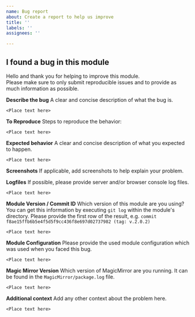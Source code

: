 ```yaml
---
name: Bug report
about: Create a report to help us improve
title: ''
labels: ''
assignees: ''

---
```


## I found a bug in this module
Hello and thank you for helping to improve this module.  
Please make sure to only submit reproducible issues and to provide as much information as possible.

**Describe the bug**
A clear and concise description of what the bug is.
```
<Place text here>
```

**To Reproduce**
Steps to reproduce the behavior:
```
<Place text here>
```

**Expected behavior**
A clear and concise description of what you expected to happen.
```
<Place text here>
```

**Screenshots**
If applicable, add screenshots to help explain your problem.

**Logfiles**
If possible, please provide server and/or browser console log files.
```
<Place text here>
```

**Module Version / Commit ID**
Which version of this module are you using? You can get this information by executing `git log` within the module's directory. Please provide the first row of the result, e.g. `commit f8ae15ffb6b5e4f5d5f9cc436f8e697d02737982 (tag: v.2.0.2)`
```
<Place text here>
```

**Module Configuration**
Please provide the used module configuration which was used when you faced this bug.
```
<Place text here>
```

**Magic Mirror Version**
Which version of MagicMirror are you running. It can be found in the `MagicMirror/package.log` file.
```
<Place text here>
```

**Additional context**
Add any other context about the problem here.
```
<Place text here>
```
